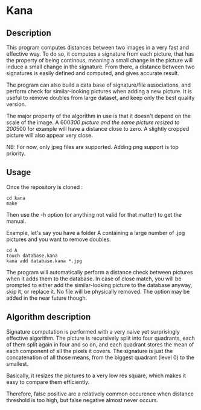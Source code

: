 # Kana

## Description
This program computes distances between two images in a very fast and effective way. To do so, it computes a signature from each picture, that has the property of being continous, meaning a small change in the picture will induce a small change in the signature. From there, a distance between two signatures is easily defined and computed, and gives accurate result.

The program can also build a data base of signature/file associations, and perform check for similar-looking pictures when adding a new picture. It is useful to remove doubles from large dataset, and keep only the best quality version.

The major property of the algorithm in use is that it doesn't depend on the scale of the image. A 600*300 picture and the same picture resized to 200*500 for example will have a distance close to zero. A slightly cropped picture will also appear very close.

NB: For now, only jpeg files are supported. Adding png support is top priority.

## Usage
Once the repository is cloned :

```
cd kana
make
```

Then use the -h option (or anything not valid for that matter) to get the manual.

Example, let's say you have a folder A containing a large number of .jpg pictures and you want to remove doubles.

```
cd A
touch database.kana
kana add database.kana *.jpg
```

The program will automatically perform a distance check between pictures when it adds them to the database. In case of close match, you will be prompted to either add the similar-looking picture to the database anyway, skip it, or replace it. No file will be physically removed. The option may be added in the near future though.

## Algorithm description
Signature computation is performed with a very naive yet surprisingly effective algorithm. The picture is recursively split into four quadrants, each of them split again in four and so on, and each quadrant stores the mean of each component of all the pixels it covers. The signature is just the concatenation of all those means, from the biggest quadrant (level 0) to the smallest.

Basically, it resizes the pictures to a very low res square, which makes it easy to compare them efficiently.

Therefore, false positive are a relatively common occurence when distance threshold is too high, but false negative almost never occurs.
